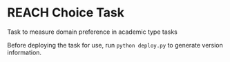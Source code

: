 REACH Choice Task
================

Task to measure domain preference in academic type tasks

Before deploying the task for use, run `python deploy.py` to generate version information.